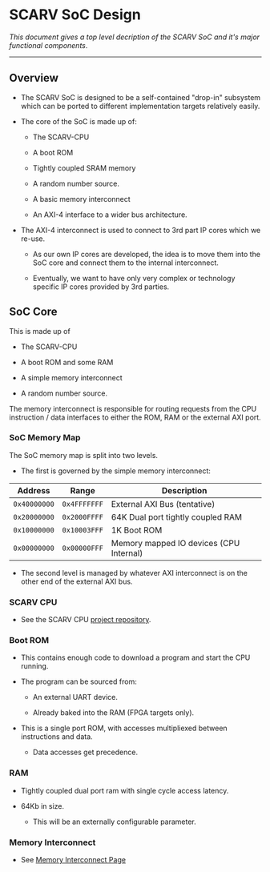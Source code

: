 
# SCARV SoC Design

*This document gives a top level decription of the SCARV SoC and
it's major functional components*.

---

## Overview

- The SCARV SoC is designed to be a self-contained "drop-in" subsystem
  which can be ported to different implementation targets relatively
  easily.

- The core of the SoC is made up of:

  - The SCARV-CPU

  - A boot ROM

  - Tightly coupled SRAM memory

  - A random number source.

  - A basic memory interconnect

  - An AXI-4 interface to a wider bus architecture.

- The AXI-4 interconnect is used to connect to 3rd part IP cores
  which we re-use.

  - As our own IP cores are developed, the idea is to move them into
    the SoC core and connect them to the internal interconnect.

  - Eventually, we want to have only very complex or technology
    specific IP cores provided by 3rd parties.

## SoC Core

This is made up of

- The SCARV-CPU

- A boot ROM and some RAM

- A simple memory interconnect

- A random number source.

The memory interconnect is responsible for routing requests from the
CPU instruction / data interfaces to either the ROM, RAM or the external
AXI port.

### SoC Memory Map

The SoC memory map is split into two levels.

- The first is governed by the simple memory interconnect:

Address      | Range        | Description
-------------|--------------|-------------------------------------------
`0x40000000` | `0x4FFFFFFF` | External AXI Bus (tentative)
`0x20000000` | `0x2000FFFF` | 64K Dual port tightly coupled RAM
`0x10000000` | `0x10003FFF` | 1K Boot ROM
`0x00000000` | `0x00000FFF` | Memory mapped IO devices (CPU Internal)

- The second level is managed by whatever AXI interconnect is on the
  other end of the external AXI bus.

### SCARV CPU

- See the SCARV CPU [project repository](https://github.com/scarv/scarv-cpu).


### Boot ROM

- This contains enough code to download a program and start the CPU
  running.

- The program can be sourced from:

  - An external UART device.

  - Already baked into the RAM (FPGA targets only).

- This is a single port ROM, with accesses multipliexed between
  instructions and data.

  - Data accesses get precedence.


### RAM

- Tightly coupled dual port ram with single cycle access latency.

- 64Kb in size.

  - This will be an externally configurable parameter.


### Memory Interconnect

- See [Memory Interconnect Page](memory-interconnect.md)
